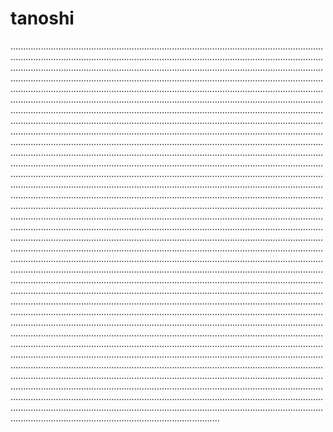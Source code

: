 # tanoshi
.......................................................................................................................................................................................................................................................................................................................................................................................................................................................................................................................................................................................................................................................................................................................................................................................................................................................................................................................................................................................................................................................................................................................................................................................................................................................................................................................................................................................................................................................................................................................................................................................................................................................................................................................................................................................................................................................................................................................................................................................................................................................................................................................................................................................................................................................................................................................................................................................................................................................................................................................................................................................................................................................................................................................................................................................................................................................................................................................................................................................................................................................................................................................................................................................................................................................................................................................................................................................................................................................................................................................................................................................................................................................................................................................................................................................................................................................................................................................................................................................................................................................................................................................................................................................................................................................................................................................................................................................................................................................................................................................................................................................................